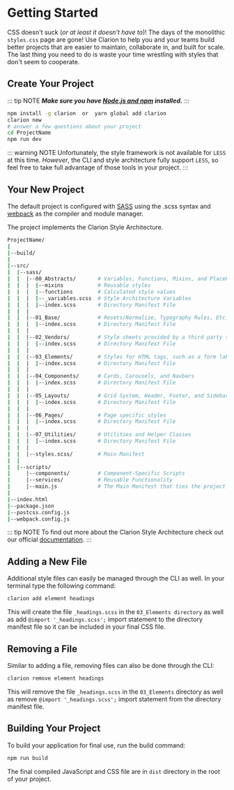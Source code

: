 # Getting Started

CSS doesn't suck (_or at least it doesn't have to_)! The days of the monolithic `styles.css` page are gone! Use Clarion to help you and your teams build better projects that are easier to maintain, collaborate in, and built for scale. The last thing you need to do is waste your time wrestling with styles that don't seem to cooperate.

## Create Your Project

::: tip NOTE
**_Make sure you have [Node.js and npm](https://nodejs.org/en/) installed._**
:::

```bash
npm install -g clarion  or  yarn global add clarion
clarion new
# answer a few questions about your project
cd ProjectName
npm run dev
```

::: warning NOTE
Unfortunately, the style framework is not available for `LESS` at this time. _However_, the CLI and style architecture fully support `LESS`, so feel free to take full advantage of those tools in your project.
:::

## Your New Project

The default project is configured with [SASS](http://sass-lang.com/) using the .scss syntax and [webpack](https://webpack.js.org/) as the compiler and module manager.

The project implements the Clarion Style Architecture.

```bash
ProjectName/
|
|--build/
|
|--src/
|  |--sass/
|  |  |--00_Abstracts/       # Variables, Functions, Mixins, and Placeholders
|  |  |  |--mixins           # Reusable styles
|  |  |  |--functions        # Calculated style values
|  |  |  |--_variables.scss  # Style Architecture Variables
|  |  |  |--index.scss       # Directory Manifest File
|  |  |
|  |  |--01_Base/            # Resets/Normalize, Typography Rules, Etc.
|  |  |  |--index.scss       # Directory Manifest File
|  |  |
|  |  |--02_Vendors/         # Style sheets provided by a third party such as themes or plug-ins
|  |  |  |--index.scss       # Directory Manifest File
|  |  |
|  |  |--03_Elements/        # Styles for HTML tags, such as a form label, an input or a button
|  |  |  |--index.scss       # Directory Manifest File
|  |  |
|  |  |--04_Components/      # Cards, Carousels, and Navbars
|  |  |  |--index.scss       # Directory Manifest File
|  |  |  
|  |  |--05_Layouts/         # Grid System, Header, Footer, and Sidebars
|  |  |  |--index.scss       # Directory Manifest File
|  |  |
|  |  |--06_Pages/           # Page specific styles
|  |  |  |--index.scss       # Directory Manifest File
|  |  |
|  |  |--07_Utilities/       # Utilities and Helper Classes
|  |  |  |--index.scss       # Directory Manifest File
|  |  |
|  |  |--styles.scss/        # Main Manifest
|  |
|  |--scripts/
|     |--components/         # Component-Specific Scripts
|     |--services/           # Reusable Functionality
|     |--main.js             # The Main Manifest that ties the project together
|   
|--index.html
|--package.json
|--postcss.config.js
|--webpack.config.js
```

::: tip NOTE
To find out more about the Clarion Style Architecture check out our official [documentation](/framework/documentation/architecture.html).
:::

## Adding a New File

Additional style files can easily be managed through the CLI as well. In your terminal type the following command:

```bash
clarion add element headings
```

This will create the file `_headings.scss` in the `03_Elements directory` as well as add `@import '_headings.scss';` import statement to the directory manifest file so it can be included in your final CSS file.

## Removing a File

Similar to adding a file, removing files can also be done through the CLI:

```bash
clarion remove element headings
```

This will remove the file `_headings.scss` in the `03_Elements` directory as well as remove `@import '_headings.scss';` import statement from the directory manifest file.

## Building Your Project

To build your application for final use, run the build command:

```bash
npm run build
```

The final compiled JavaScript and CSS file are in `dist` directory in the root of your project.
